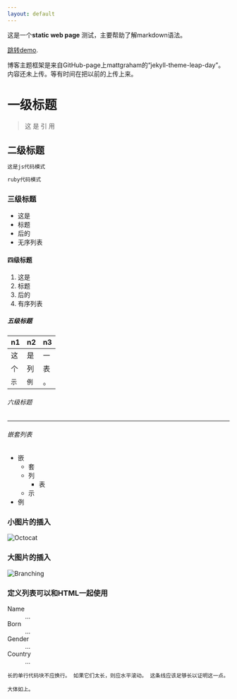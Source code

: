 ```yaml
---
layout: default
---
```



这是一个**static web page** 测试，主要帮助了解markdown语法。

[跳转demo](./another-page.html).

博客主题框架是来自GitHub-page上mattgraham的“jekyll-theme-leap-day”。内容还未上传。等有时间在把以前的上传上来。

# 一级标题

>这
>是
>引
>用

## 二级标题

```js
这是js代码模式
```

```ruby
ruby代码模式
```
### 三级标题

* 这是
* 标题
* 后的
* 无序列表

#### 四级标题

1. 这是
2. 标题
3. 后的
4. 有序列表

##### 五级标题

| n1 | n2 | n3 |
|:-----|:-----|:-----|
| 这 | 是 | 一 |
| 个 | 列 | 表 |
| `示` | `例` | 。 |

###### 六级标题

***

###### 嵌套列表

- 嵌
  - 套
  - 列
    - 表
  - 示
- 例

### 小图片的插入

![Octocat](https://wx1.sinaimg.cn/mw690/007Z9YwQly1glptwp89ebj30ci06ot8p.jpg)

### 大图片的插入

![Branching](https://wx4.sinaimg.cn/mw690/007Z9YwQly1glptsx4f73j31400u00wh.jpg)

### 定义列表可以和HTML一起使用

<dl>
<dt>Name</dt>
<dd>...</dd>
<dt>Born</dt>
<dd>...</dd>
<dt>Gender</dt>
<dd>...</dd>
<dt>Country</dt>
<dd>...</dd>
</dl>

```
长的单行代码块不应换行。 如果它们太长，则应水平滚动。 这条线应该足够长以证明这一点。
```

```
大体如上。
```

